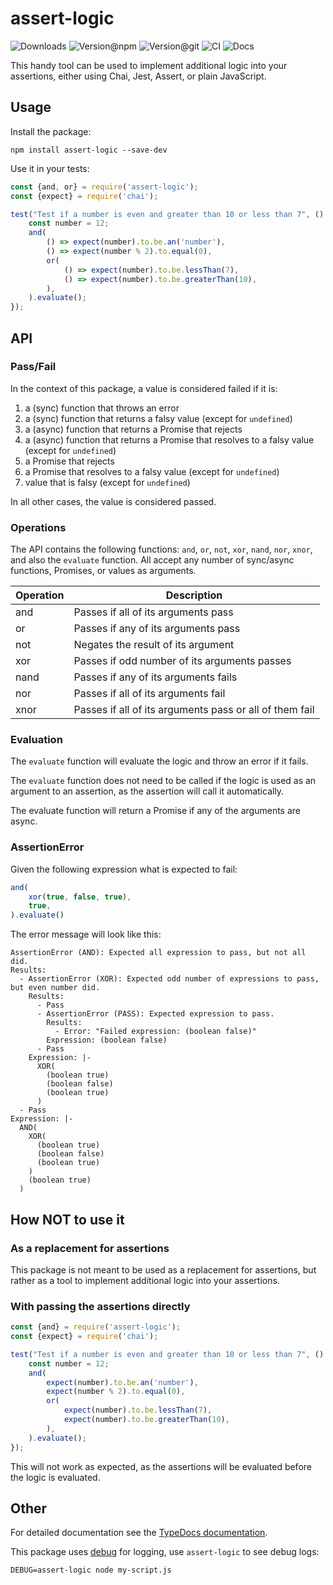 # assert-logic

![Downloads](https://img.shields.io/npm/dw/assert-logic?style=flat-square) ![Version@npm](https://img.shields.io/npm/v/assert-logic?label=version%40npm&style=flat-square) ![Version@git](https://img.shields.io/github/package-json/v/szikszail/assert-logic/main?label=version%40git&style=flat-square) ![CI](https://img.shields.io/github/actions/workflow/status/szikszail/assert-logic/ci.yml?branch=main&label=ci&style=flat-square) ![Docs](https://img.shields.io/github/actions/workflow/status/szikszail/assert-logic/docs.yml?branch=main&label=docs&style=flat-square)

This handy tool can be used to implement additional logic into your assertions, either using Chai, Jest, Assert, or
plain JavaScript.

## Usage

Install the package:

```shell
npm install assert-logic --save-dev
```

Use it in your tests:

```javascript
const {and, or} = require('assert-logic');
const {expect} = require('chai');

test("Test if a number is even and greater than 10 or less than 7", () => {
    const number = 12;
    and(
        () => expect(number).to.be.an('number'),
        () => expect(number % 2).to.equal(0),
        or(
            () => expect(number).to.be.lessThan(7),
            () => expect(number).to.be.greaterThan(10),
        ),
    ).evaluate();
});
```

## API

### Pass/Fail

In the context of this package, a value is considered failed if it is:

1. a (sync) function that throws an error
2. a (sync) function that returns a falsy value (except for `undefined`)
3. a (async) function that returns a Promise that rejects
4. a (async) function that returns a Promise that resolves to a falsy value (except for `undefined`)
5. a Promise that rejects
6. a Promise that resolves to a falsy value (except for `undefined`)
7. value that is falsy (except for `undefined`)

In all other cases, the value is considered passed.

### Operations

The API contains the following functions: `and`, `or`, `not`, `xor`, `nand`, `nor`, `xnor`, and also the `evaluate`
function. All accept any number of sync/async functions, Promises, or values as arguments.

| Operation | Description                                             |
|-----------|---------------------------------------------------------|
| and       | Passes if all of its arguments pass                     |
| or        | Passes if any of its arguments pass                     |
| not       | Negates the result of its argument                      |
| xor       | Passes if odd number of its arguments passes            |
| nand      | Passes if any of its arguments fails                    |
| nor       | Passes if all of its arguments fail                     |
| xnor      | Passes if all of its arguments pass or all of them fail |

### Evaluation

The `evaluate` function will evaluate the logic and throw an error if it fails.

The `evaluate` function does not need to be called if the logic is used as an argument to an assertion, as the assertion
will call it automatically.

The evaluate function will return a Promise if any of the arguments are async.

### AssertionError

Given the following expression what is expected to fail:
```javascript
and(
    xor(true, false, true),
    true,
).evaluate()
```

The error message will look like this:

```
AssertionError (AND): Expected all expression to pass, but not all did.
Results:
  - AssertionError (XOR): Expected odd number of expressions to pass, but even number did.
    Results:
      - Pass
      - AssertionError (PASS): Expected expression to pass.
        Results:
          - Error: "Failed expression: (boolean false)"
        Expression: (boolean false)
      - Pass
    Expression: |-
      XOR(
        (boolean true)
        (boolean false)
        (boolean true)
      )
  - Pass
Expression: |-
  AND(
    XOR(
      (boolean true)
      (boolean false)
      (boolean true)
    )
    (boolean true)
  )
```

## How NOT to use it

### As a replacement for assertions

This package is not meant to be used as a replacement for assertions, but rather as a tool to implement additional logic
into your assertions.

### With passing the assertions directly

```javascript
const {and} = require('assert-logic');
const {expect} = require('chai');

test("Test if a number is even and greater than 10 or less than 7", () => {
    const number = 12;
    and(
        expect(number).to.be.an('number'),
        expect(number % 2).to.equal(0),
        or(
            expect(number).to.be.lessThan(7),
            expect(number).to.be.greaterThan(10),
        ),
    ).evaluate();
});
```

This will not work as expected, as the assertions will be evaluated before the logic is evaluated.

## Other

For detailed documentation see the [TypeDocs documentation](https://szikszail.github.io/assert-logic/).

This package uses [debug](https://www.npmjs.com/package/debug) for logging, use `assert-logic` to see debug logs:

```shell
DEBUG=assert-logic node my-script.js
```
